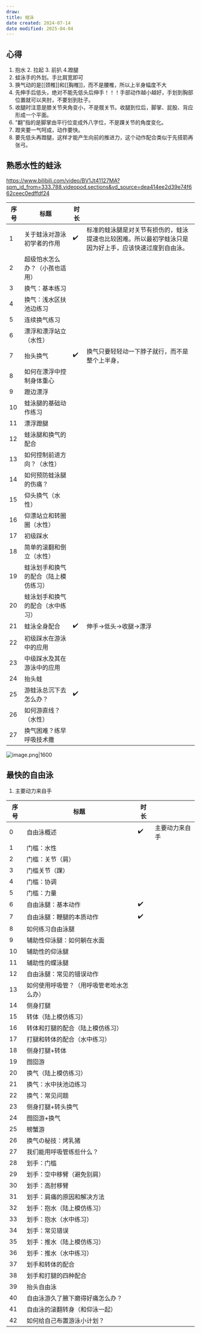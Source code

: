 ```yaml
---
draw:
title: 蛙泳
date created: 2024-07-14
date modified: 2025-04-04
---
```


## 心得

1. 抱水 2. 拉起 3. 前扒 4.蹬腿  
2. 蛙泳手的外划。手比肩宽即可
3. 换气动的是[[颈椎]]和[[胸椎]]，而不是腰椎，所以上半身幅度不大
4. 先伸手后低头，绝对不能先低头后伸手！！！手部动作越小越好，手划到胸部位置就可以夹肘，不要划到肚子。
5. 收腿时注意是膝关节夹角变小，不是髋关节。收腿到位后，脚掌、屁股、背应形成一个平面。
6. "翻"指的是脚掌由平行位变成外八字位，不是踝关节的角度变化。
7. 蹬夹要一气呵成，动作要快。
8. 要先低头再蹬腿，这样才能产生向前的推进力，这个动作配合类似于先搭箭再张弓。

## 熟悉水性的蛙泳

https://www.bilibili.com/video/BV1Jt41127MA?spm_id_from=333.788.videopod.sections&vd_source=dea414ee2d39e74f662ceec0edffdf24

| 序号  | 标题                 | 时长  |                                                     |
| --- | ------------------ | --- | --------------------------------------------------- |
| 1   | 关于蛙泳对游泳初学者的作用      | ✔️  | 标准的蛙泳腿是对关节有损伤的，蛙泳提速也比较困难。所以最初学蛙泳只是因为好上手，应该快速过度到自由泳。|
| 2   | 超级怕水怎么办？（小孩也适用）|     |                                                     |
| 3   | 换气：基本练习            |     |                                                     |
| 4   | 换气：浅水区扶池边练习        |     |                                                     |
| 5   | 连续换气练习             |     |                                                     |
| 6   | 漂浮和漂浮站立（水性）|     |                                                     |
| 7   | 抬头换气               | ✔️  | 换气只要轻轻动一下脖子就行，而不是整个上半身，|
| 8   | 如何在漂浮中控制身体重心       |     |                                                     |
| 9   | 蹬边漂浮               |     |                                                     |
| 10  | 蛙泳腿的基础动作练习         |     |                                                     |
| 11  | 漂浮蹬腿               |     |                                                     |
| 12  | 蛙泳腿和换气的配合          |     |                                                     |
| 13  | 如何控制前进方向？（水性）|     |                                                     |
| 14  | 如何预防蛙泳腿的伤痛？|     |                                                     |
| 15  | 仰头换气（水性）|     |                                                     |
| 16  | 仰漂站立和转圈圈（水性）|     |                                                     |
| 17  | 初级踩水               |     |                                                     |
| 18  | 简单的滚翻和倒立（水性）|     |                                                     |
| 19  | 蛙泳划手和换气的配合（陆上模仿练习）|     |                                                     |
| 20  | 蛙泳划手和换气的配合（水中练习）|     |                                                     |
| 21  | 蛙泳全身配合             | ✔️  | 伸手->低头->收腿->漂浮                                      |
| 22  | 初级踩水在游泳中的应用        |     |                                                     |
| 23  | 中级踩水及其在游泳中的应用      |     |                                                     |
| 24  | 抬头蛙                |     |                                                     |
| 25  | 游蛙泳总沉下去怎么办？| ✔️  |                                                     |
| 26  | 如何游直线？（水性）|     |                                                     |
| 27  | 换气困难？练早呼吸技术撒       |     |                                                     |

![image.png|1600](https://imagehosting4picgo.oss-cn-beijing.aliyuncs.com/imagehosting/fix-dir%2Fpicgo%2Fpicgo-clipboard-images%2F2024%2F12%2F15%2F23-56-53-60e48b6e899683f69516e3fdf95663c0-202412152356798-61b309.png)

## 最快的自由泳

1. 主要动力来自手

| 序号 | 标题                                     | 时长 |                |
| ---- | ---------------------------------------- | ---- | -------------- |
| 0    | 自由泳概述                               | ✔️   | 主要动力来自手 |
| 1    | 门槛：水性                               |      |                |
| 2    | 门槛：关节（肩）|      |                |
| 3    | 门槛关节（踝）|      |                |
| 4    | 门槛：协调                               |      |                |
| 5    | 门槛：力量                               |      |                |
| 6    | 自由泳腿：基本动作                       | ✔️   |                |
| 7    | 自由泳腿：鞭腿的本质动作                 | ✔️   |                |
| 8    | 如何练习自由泳腿                         |      |                |
| 9    | 辅助性仰泳腿：如何躺在水面               |      |                |
| 10   | 辅助性的仰泳腿                           |      |                |
| 11   | 辅助性的蝶泳腿                           |      |                |
| 12   | 自由泳腿：常见的错误动作                 |      |                |
| 13   | 如何使用呼吸管？（用呼吸管老呛水怎么办）|      |                |
| 14   | 侧身打腿                                 |      |                |
| 15   | 转体（陆上模仿练习）|      |                |
| 16   | 转体和打腿的配合（陆上模仿练习）|      |                |
| 17   | 打腿和转体的配合（水中练习）|      |                |
| 18   | 侧身打腿+转体                            |      |                |
| 19   | 囫囵游                                   |      |                |
| 20   | 换气（陆上模仿练习）|      |                |
| 21   | 换气：水中扶池边练习                     |      |                |
| 22   | 换气：常见问题                           |      |                |
| 23   | 侧身打腿+转头换气                        |      |                |
| 24   | 囫囵游+换气                              |      |                |
| 25   | 螃蟹游                                   |      |                |
| 26   | 换气の秘技：烤乳猪                       |      |                |
| 27   | 我们能用呼吸管练些什么？|      |                |
| 28   | 划手：门槛                               |      |                |
| 29   | 划手：空中移臂（避免别肩）|      |                |
| 30   | 划手：高肘移臂                           |      |                |
| 31   | 划手：肩痛的原因和解决方法               |      |                |
| 32   | 划手：抱水（陆上模仿练习）|      |                |
| 33   | 划手：抱水（水中练习）|      |                |
| 34   | 划手：常见错误                           |      |                |
| 35   | 划手：推水（陆上模仿练习）|      |                |
| 36   | 划手：推水（水中练习）|      |                |
| 37   | 划手和转体的配合                         |      |                |
| 38   | 划手和打腿的四种配合                     |      |                |
| 39   | 抬头自由泳                               |      |                |
| 40   | 自由泳游久了腋下磨得好痛怎么办？|      |                |
| 41   | 自由泳的滚翻转身（和仰泳一起）|      |                |
| 42   | 如何给自己布置游泳小计划？|      |                |
